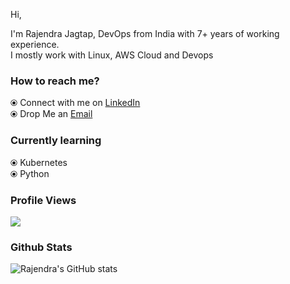 Hi,

I'm Rajendra Jagtap, DevOps from India with 7+ years of working experience.<br />
I mostly work with Linux, AWS Cloud and Devops


### How to reach me?

⦿ Connect with me on [LinkedIn](https://www.linkedin.com/in/rajendra-jagtap/) <br />
⦿ Drop Me an [Email](raj_jagtap10@rediffmail.com) <br />


### Currently learning

⦿ Kubernetes <br />
⦿ Python <br />


### Profile Views

![](https://komarev.com/ghpvc/?username=rajendra-jagtap&color=brightgreen)


### Github Stats
![Rajendra's GitHub stats](https://github-readme-stats.vercel.app/api?username=rajendra-jagtap&show_icons=true&theme=radical)

